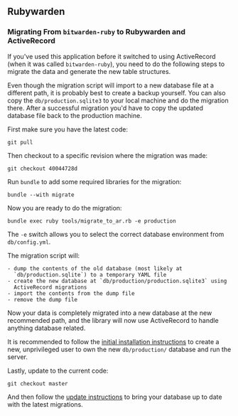 ## Rubywarden

### Migrating From `bitwarden-ruby` to Rubywarden and ActiveRecord

If you've used this application before it switched to using ActiveRecord
(when it was called `bitwarden-ruby`), you need to do the following steps to
migrate the data and generate the new table structures.

Even though the migration script will import to a new database file at a
different path, it is probably best to create a backup yourself.
You can also copy the `db/production.sqlite3` to your local machine and do the
migration there.
After a successful migration you'd have to copy the updated database file back
to the production machine.

First make sure you have the latest code:

	git pull

Then checkout to a specific revision where the migration was made:

	git checkout 40044728d

Run `bundle` to add some required libraries for the migration:

	bundle --with migrate

Now you are ready to do the migration:

	bundle exec ruby tools/migrate_to_ar.rb -e production

The `-e` switch allows you to select the correct database environment from
`db/config.yml`.

The migration script will:

	- dump the contents of the old database (most likely at
      `db/production.sqlite`) to a temporary YAML file
	- create the new database at `db/production/production.sqlite3` using
      ActiveRecord migrations
	- import the contents from the dump file
	- remove the dump file

Now your data is completely migrated into a new database at the new recommended
path, and the library will now use ActiveRecord to handle anything database
related.

It is recommended to follow the
[initial installation instructions](https://github.com/jcs/rubywarden#manual-setup)
to create a new, unprivileged user to own the new `db/production/` database
and run the server.

Lastly, update to the current code:

	git checkout master

And then follow the
[update instructions](https://github.com/jcs/rubywarden#updating)
to bring your database up to date with the latest migrations.
